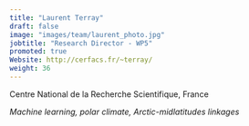 ```yaml
---
title: "Laurent Terray"
draft: false
image: "images/team/laurent_photo.jpg"
jobtitle: "Research Director - WP5"
promoted: true
Website: http://cerfacs.fr/~terray/
weight: 36
---
```


Centre National de la Recherche Scientifique, France

*Machine learning, polar climate, Arctic-midlatitudes linkages*
